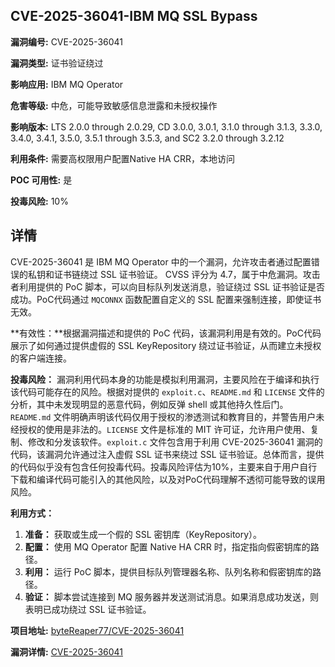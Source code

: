 ## CVE-2025-36041-IBM MQ SSL Bypass

**漏洞编号:** CVE-2025-36041

**漏洞类型:** 证书验证绕过

**影响应用:** IBM MQ Operator

**危害等级:** 中危，可能导致敏感信息泄露和未授权操作

**影响版本:** LTS 2.0.0 through 2.0.29, CD 3.0.0, 3.0.1, 3.1.0 through 3.1.3, 3.3.0, 3.4.0, 3.4.1, 3.5.0, 3.5.1 through 3.5.3, and SC2 3.2.0 through 3.2.12

**利用条件:** 需要高权限用户配置Native HA CRR，本地访问

**POC 可用性:** 是

**投毒风险:** 10%

## 详情

CVE-2025-36041 是 IBM MQ Operator 中的一个漏洞，允许攻击者通过配置错误的私钥和证书链绕过 SSL 证书验证。 CVSS 评分为 4.7，属于中危漏洞。攻击者利用提供的 PoC 脚本，可以向目标队列发送消息，验证绕过 SSL 证书验证是否成功。PoC代码通过 `MQCONNX` 函数配置自定义的 SSL 配置来强制连接，即使证书无效。 

**有效性：**根据漏洞描述和提供的 PoC 代码，该漏洞利用是有效的。PoC代码展示了如何通过提供虚假的 SSL KeyRepository 绕过证书验证，从而建立未授权的客户端连接。

**投毒风险：** 漏洞利用代码本身的功能是模拟利用漏洞，主要风险在于编译和执行该代码可能存在的风险。根据对提供的 `exploit.c`、`README.md` 和 `LICENSE` 文件的分析，其中未发现明显的恶意代码，例如反弹 shell 或其他持久性后门。`README.md` 文件明确声明该代码仅用于授权的渗透测试和教育目的，并警告用户未经授权的使用是非法的。`LICENSE` 文件是标准的 MIT 许可证，允许用户使用、复制、修改和分发该软件。`exploit.c` 文件包含用于利用 CVE-2025-36041 漏洞的代码，该漏洞允许通过注入虚假 SSL 证书来绕过 SSL 证书验证。总体而言，提供的代码似乎没有包含任何投毒代码。投毒风险评估为10%，主要来自于用户自行下载和编译代码可能引入的其他风险，以及对PoC代码理解不透彻可能导致的误用风险。

**利用方式：** 

1.  **准备：** 获取或生成一个假的 SSL 密钥库（KeyRepository）。
2.  **配置：** 使用 MQ Operator 配置 Native HA CRR 时，指定指向假密钥库的路径。
3.  **利用：** 运行 PoC 脚本，提供目标队列管理器名称、队列名称和假密钥库的路径。
4.  **验证：** 脚本尝试连接到 MQ 服务器并发送测试消息。如果消息成功发送，则表明已成功绕过 SSL 证书验证。

**项目地址:** [byteReaper77/CVE-2025-36041](https://github.com/byteReaper77/CVE-2025-36041)

**漏洞详情:** [CVE-2025-36041](https://nvd.nist.gov/vuln/detail/CVE-2025-36041)